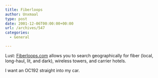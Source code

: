 ```yaml
---
title: Fiberloops
author: Unxmaal
type: post
date: 2001-12-06T00:00:00+00:00
url: /archives/547
categories:
  - General

---
```

Lust: [Fiberloops.com][1] allows you to search geographically for fiber (local, long-haul, lit, and dark), wireless towers, and carrier hotels. 

I want an OC192 straight into my car.

 [1]: http://www.fiberloops.com